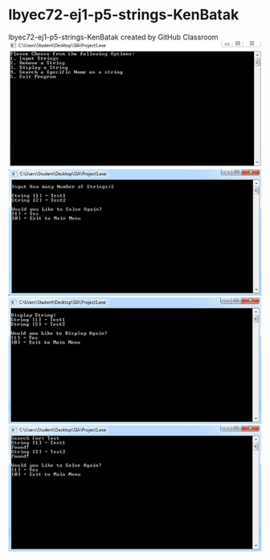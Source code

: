 # lbyec72-ej1-p5-strings-KenBatak
lbyec72-ej1-p5-strings-KenBatak created by GitHub Classroom
![](01.jpg)
![](02.jpg)
![](03.jpg)
![](04.jpg)
